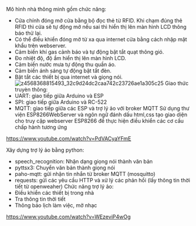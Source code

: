 Mô hình nhà thông minh gồm chức năng:
-	Cửa chính đóng mở cửa bằng bộ đọc thẻ từ RFID. Khi chạm đúng thẻ RFID thì cửa sẽ tự động mở nếu sai thì hiển thị lên màn hình LCD thông báo thử lại.
-	Có thể điều khiển đóng mở từ xa qua internet cửa bằng cách nhập mật khẩu trên webserver.
-	Cảm biến khí gas cảnh báo và tự động bật tắt quạt thông gió.
-	Đo nhiệt độ, độ ẩm hiển thị lên màn hình LCD.
-	Cảm biến nước mưa tự động thu quần áo.
-	Cảm biến ánh sáng tự động bật tắt đèn.
-	Bật tắt các thiết bị qua internet và giọng nói.
![z4568368815493_32c9d24dc2caa742c23726ae1a305c25](https://github.com/ToanPham2000/home/assets/142808050/bfd34531-00ae-4bde-8909-0c70c94dd408)
Giao thức truyèn thông:
- UART: giao tiếp giữa Arduino và ESP
- SPI: giao tiếp giữa Arduino và RC-522
- MQTT: giao tiếp giữa các ESP và trợ lý ảo với broker MQTT
Sử dụng thư viện ESP8266WebServer và ngôn ngữ đánh dấu html,css tạo giao diện cho truy cập webserver ESP8266 để thực hiện điều khiển các cơ cấu chấp hành tương ứng

https://www.youtube.com/watch?v=PdVACyaYFmE

Xây dựng trợ lý ảo bằng python:
- speech_recognition: Nhận dạng giọng nói thành văn bản
- pyttsx3: Chuyển văn bản thành giọng nói
- paho-mqtt: gửi nhận tin nhắn từ broker MQTT (mosquitto)
- requests: gửi các yêu cầu HTTP và xử lý các phản hồi (lấy thông tin thời tiết từ openweaher)
Chức năng trợ lý ảo:
- Điều khiển các thiết bị trong nhà
- Tra thông tin thời tiết
- Thông báo lịch làm việc, mở nhạc

https://www.youtube.com/watch?v=WEzeviP4wOg

